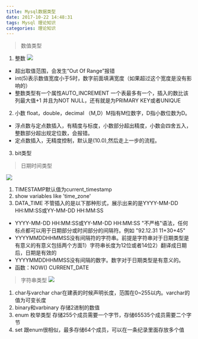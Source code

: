 ```yaml
---
title: Mysql数据类型
date: 2017-10-22 14:48:31
tags: Mysql 理论知识
categories: 理论知识
---
```

> 数值类型
1. 整数
![](https://ww1.sinaimg.cn/large/005Y4715gy1fknf9p3cgvj30lv09aq6i.jpg)
- 超出取值范围，会发生“Out Of Range”报错
- int(5)表示数值宽度小于5时，数字前面填满宽度（如果超过这个宽度是没有影响的）
- 整数类型有一个属性AUTO_INCREMENT 一个表最多有一个，插入的数比该列最大值+1 并且为NOT NULL，还有就是为PRIMARY KEY或者UNIQUE
2. 小数 float，double，decimal （M,D）M指有M位数字，D指小数位数为D。
- 浮点数与定点数插入，有精度与标度，小数部分超出精度，小数会四舍五入，整数部分超出规定位数，会报错。
- 定点数插入，无精度控制，默认是(10.0),然后走上一步的流程。
3. bit类型 
> 日期时间类型

![](https://ww1.sinaimg.cn/large/005Y4715gy1fknitgv2l0j30mu05gdi4.jpg)
1. TIMESTAMP默认值为current_timestamp
2. show variables like 'time_zone'
3. DATA_TIME  不管插入的是以下那种形式，展示出来的是YYYY-MM-DD HH:MM:SS或YY-MM-DD HH:MM:SS
 - YYYY-MM-DD HH:MM:SS或YY-MM-DD HH:MM:SS "不严格"语法，任何标点都可以用于日期部分或时间部分的间隔符。例如
"92.12.31 11+30+45"
 - YYYYMMDDHHMMSS没有间隔符的字符串。前提是字符串对于日期类型是有意义的有意义包括两个方面1）字符串长度为12位或者14位2）翻译成日期后，日期是有效的
 - YYYYMMDDHHMMSS没有间隔的数字。数字对于日期类型是有意义的。
 - 函数：NOW() CURRENT_DATE
 
> 字符串类型
![](https://ww1.sinaimg.cn/large/005Y4715gy1fknk4i13p3j30n00bnte1.jpg)
1. char与varchar char在建表的时候声明长度，范围在0~255以内。varchar的值为可变长度
2. binary和varbinary 存储2进制的数值
3. enum 枚举类型 存储255个成员需要一个字节，存储65535个成员需要二个字节
4. set 跟enum很相似，最多存储64个成员，可以在一条纪录里面存放多个值


